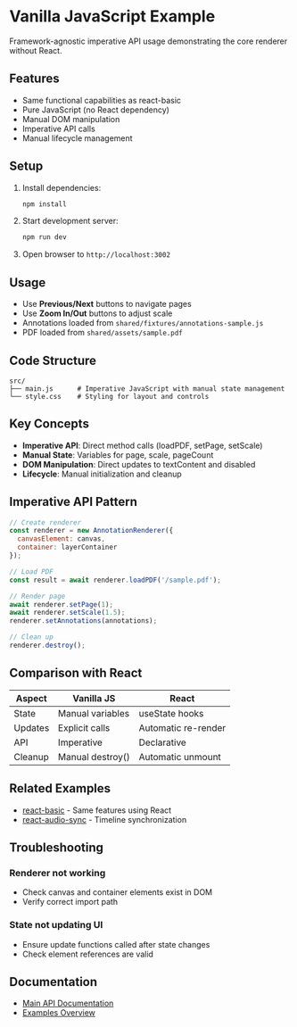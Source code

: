 # Vanilla JavaScript Example

Framework-agnostic imperative API usage demonstrating the core renderer without React.

## Features

- Same functional capabilities as react-basic
- Pure JavaScript (no React dependency)
- Manual DOM manipulation
- Imperative API calls
- Manual lifecycle management

## Setup

1. Install dependencies:
   ```bash
   npm install
   ```

2. Start development server:
   ```bash
   npm run dev
   ```

3. Open browser to `http://localhost:3002`

## Usage

- Use **Previous/Next** buttons to navigate pages
- Use **Zoom In/Out** buttons to adjust scale
- Annotations loaded from `shared/fixtures/annotations-sample.js`
- PDF loaded from `shared/assets/sample.pdf`

## Code Structure

```
src/
├── main.js      # Imperative JavaScript with manual state management
└── style.css    # Styling for layout and controls
```

## Key Concepts

- **Imperative API**: Direct method calls (loadPDF, setPage, setScale)
- **Manual State**: Variables for page, scale, pageCount
- **DOM Manipulation**: Direct updates to textContent and disabled
- **Lifecycle**: Manual initialization and cleanup

## Imperative API Pattern

```javascript
// Create renderer
const renderer = new AnnotationRenderer({
  canvasElement: canvas,
  container: layerContainer
});

// Load PDF
const result = await renderer.loadPDF('/sample.pdf');

// Render page
await renderer.setPage(1);
await renderer.setScale(1.5);
renderer.setAnnotations(annotations);

// Clean up
renderer.destroy();
```

## Comparison with React

| Aspect | Vanilla JS | React |
|--------|-----------|-------|
| State | Manual variables | useState hooks |
| Updates | Explicit calls | Automatic re-render |
| API | Imperative | Declarative |
| Cleanup | Manual destroy() | Automatic unmount |

## Related Examples

- [react-basic](../react-basic/) - Same features using React
- [react-audio-sync](../react-audio-sync/) - Timeline synchronization

## Troubleshooting

### Renderer not working
- Check canvas and container elements exist in DOM
- Verify correct import path

### State not updating UI
- Ensure update functions called after state changes
- Check element references are valid

## Documentation

- [Main API Documentation](../../docs/API.md)
- [Examples Overview](../README.md)
